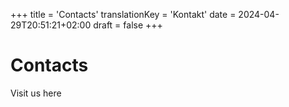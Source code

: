+++
title = 'Contacts'
translationKey = 'Kontakt'
date = 2024-04-29T20:51:21+02:00
draft = false
+++

# Contacts

Visit us here